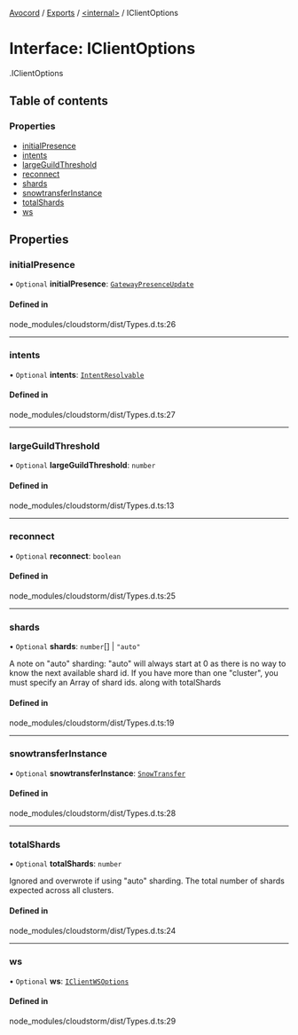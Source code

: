 [Avocord](../README.md) / [Exports](../modules.md) / [<internal\>](../modules/internal_.md) / IClientOptions

# Interface: IClientOptions

[<internal>](../modules/internal_.md).IClientOptions

## Table of contents

### Properties

- [initialPresence](internal_.IClientOptions.md#initialpresence)
- [intents](internal_.IClientOptions.md#intents)
- [largeGuildThreshold](internal_.IClientOptions.md#largeguildthreshold)
- [reconnect](internal_.IClientOptions.md#reconnect)
- [shards](internal_.IClientOptions.md#shards)
- [snowtransferInstance](internal_.IClientOptions.md#snowtransferinstance)
- [totalShards](internal_.IClientOptions.md#totalshards)
- [ws](internal_.IClientOptions.md#ws)

## Properties

### initialPresence

• `Optional` **initialPresence**: [`GatewayPresenceUpdate`](../modules/internal_.md#gatewaypresenceupdate)

#### Defined in

node_modules/cloudstorm/dist/Types.d.ts:26

___

### intents

• `Optional` **intents**: [`IntentResolvable`](../modules/internal_.md#intentresolvable)

#### Defined in

node_modules/cloudstorm/dist/Types.d.ts:27

___

### largeGuildThreshold

• `Optional` **largeGuildThreshold**: `number`

#### Defined in

node_modules/cloudstorm/dist/Types.d.ts:13

___

### reconnect

• `Optional` **reconnect**: `boolean`

#### Defined in

node_modules/cloudstorm/dist/Types.d.ts:25

___

### shards

• `Optional` **shards**: `number`[] \| ``"auto"``

A note on "auto" sharding:
"auto" will always start at 0 as there is no way to know the next available shard id.
If you have more than one "cluster", you must specify an Array of shard ids. along with totalShards

#### Defined in

node_modules/cloudstorm/dist/Types.d.ts:19

___

### snowtransferInstance

• `Optional` **snowtransferInstance**: [`SnowTransfer`](../classes/internal_.SnowTransfer-1.md)

#### Defined in

node_modules/cloudstorm/dist/Types.d.ts:28

___

### totalShards

• `Optional` **totalShards**: `number`

Ignored and overwrote if using "auto" sharding.
The total number of shards expected across all clusters.

#### Defined in

node_modules/cloudstorm/dist/Types.d.ts:24

___

### ws

• `Optional` **ws**: [`IClientWSOptions`](internal_.IClientWSOptions.md)

#### Defined in

node_modules/cloudstorm/dist/Types.d.ts:29
